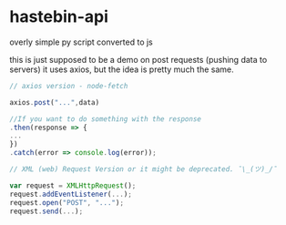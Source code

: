 # hastebin-api
overly simple py script converted to js

this is just supposed to be a demo on post requests (pushing data to servers)
it uses axios, but the idea is pretty much the same.

```js
// axios version - node-fetch

axios.post("...",data)

//If you want to do something with the response
.then(response => {
...
})
.catch(error => console.log(error));
```

```js
// XML (web) Request Version or it might be deprecated. ¯\_(ツ)_/¯

var request = XMLHttpRequest();
request.addEventListener(...);
request.open("POST", "...");
request.send(...);
```

